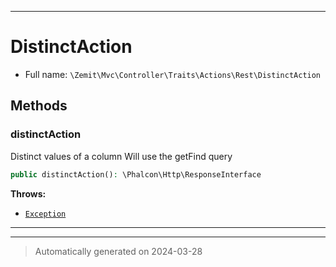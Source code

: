 ***

# DistinctAction





* Full name: `\Zemit\Mvc\Controller\Traits\Actions\Rest\DistinctAction`




## Methods


### distinctAction

Distinct values of a column
Will use the getFind query

```php
public distinctAction(): \Phalcon\Http\ResponseInterface
```











**Throws:**

- [`Exception`](../../../../../../Exception.md)



***

***
> Automatically generated on 2024-03-28

